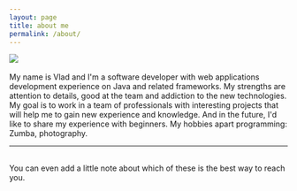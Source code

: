 ```yaml
---
layout: page
title: about me
permalink: /about/
---
```


<img class="col one right" src="/img/ .jpg">

<div class="container">
    <br/>
        My name is Vlad and I'm a software developer with web applications development experience on Java and related frameworks. 
        My strengths are attention to details, good at the team and addiction to the new technologies. My goal is to work in a team of professionals with interesting projects that will help me to gain new experience and knowledge. And in the future, I'd like to share my experience with beginners.
        My hobbies apart programming: Zumba, photography.
    <br/>
</div>
<hr/>
<br/>
<span class="contacticon center">
	<a href="mailto:fuentes.vlad@gmail.com"><i class="fa fa-envelope-square"></i></a>
	<a href="https://github.com" target="_blank"><i class="fa fa-github-square"></i></a>
	<a href="https://www.linkedin.com" target="_blank"><i class="fa fa-linkedin-square"></i></a>
	<a href="http://tumblr.com" target="_blank"><i class="fa fa-tumblr-square"></i></a>
	<a href="https://twitter.com" target="_blank"><i class="fa fa-twitter-square"></i></a>
</span>

<div class="col three caption">
	You can even add a little note about which of these is the best way to reach you.
</div>

